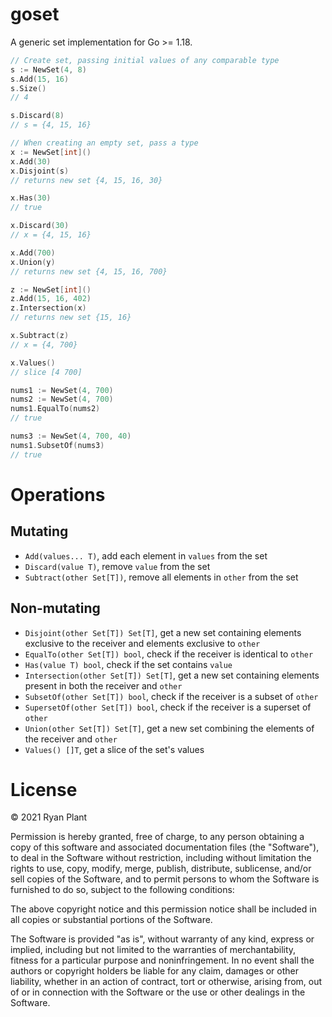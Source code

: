 # goset

A generic set implementation for Go >= 1.18.

```go
// Create set, passing initial values of any comparable type
s := NewSet(4, 8)
s.Add(15, 16)
s.Size()
// 4

s.Discard(8)
// s = {4, 15, 16}

// When creating an empty set, pass a type
x := NewSet[int]()
x.Add(30)
x.Disjoint(s)
// returns new set {4, 15, 16, 30}

x.Has(30)
// true

x.Discard(30)
// x = {4, 15, 16}

x.Add(700)
x.Union(y)
// returns new set {4, 15, 16, 700}

z := NewSet[int]()
z.Add(15, 16, 402)
z.Intersection(x)
// returns new set {15, 16}

x.Subtract(z)
// x = {4, 700}

x.Values()
// slice [4 700]

nums1 := NewSet(4, 700)
nums2 := NewSet(4, 700)
nums1.EqualTo(nums2)
// true

nums3 := NewSet(4, 700, 40)
nums1.SubsetOf(nums3)
// true
```

# Operations

## Mutating

- `Add(values... T)`, add each element in `values` from the set
- `Discard(value T)`, remove `value` from the set
- `Subtract(other Set[T])`, remove all elements in `other` from the set

## Non-mutating

- `Disjoint(other Set[T]) Set[T]`, get a new set containing elements exclusive to the receiver and elements exclusive to `other`
- `EqualTo(other Set[T]) bool`, check if the receiver is identical to `other`
- `Has(value T) bool`, check if the set contains `value`
- `Intersection(other Set[T]) Set[T]`, get a new set containing elements present in both the receiver and `other`
- `SubsetOf(other Set[T]) bool`, check if the receiver is a subset of `other`
- `SupersetOf(other Set[T]) bool`, check if the receiver is a superset of `other`
- `Union(other Set[T]) Set[T]`, get a new set combining the elements of the receiver and `other`
- `Values() []T`, get a slice of the set's values

# License

© 2021 Ryan Plant

Permission is hereby granted, free of charge, to any person obtaining a copy of this software and associated documentation files (the "Software"), to deal in the Software without restriction, including without limitation the rights to use, copy, modify, merge, publish, distribute, sublicense, and/or sell copies of the Software, and to permit persons to whom the Software is furnished to do so, subject to the following conditions:

The above copyright notice and this permission notice shall be included in all copies or substantial portions of the Software.

The Software is provided "as is", without warranty of any kind, express or implied, including but not limited to the warranties of merchantability, fitness for a particular purpose and noninfringement. In no event shall the authors or copyright holders be liable for any claim, damages or other liability, whether in an action of contract, tort or otherwise, arising from, out of or in connection with the Software or the use or other dealings in the Software.
